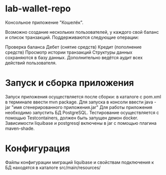 # lab-wallet-repo

Консольное приложение "Кошелёк".

Возможно создание нескольких пользователей, у каждого свой баланс и список транзакций. Поддерживаются следующие операции:

Проверка баланса
Дебет (снятие средств)
Кредит (пополнение средств)
Просмотр истории транзакций
Структуры данных сохраняются в базу данных. Дополнительно ведётся аудит всех действий пользователя.

# Запуск и сборка приложения
Запуск приложения осуществляется после сборки: в каталоге с pom.xml в терминале ввести mvn package. Для запуска в консоли ввести java -jar "имя сгенерированного приложения.jar"
Для работы приложения необходимо запустить БД PostgreSQL.
Тестирование осуществляется с помощью Testcontainers, должен быть запущен демон docker.
Зависимости liquibase и postgresql включены в jar с помощью плагина maven-shade.

# Конфигурация
Файлы конфигурации миграций liquibase и свойствам подключения к БД находятся в каталоге src/main/resources/
